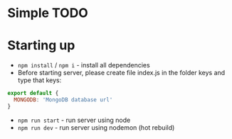 # Simple TODO

# Starting up
- `npm install` / `npm i` - install all dependencies
- Before starting server, please create file index.js in the folder keys and type that keys:<br>
```js
export default {
  MONGODB: 'MongoDB database url'
}
```

- `npm run start` - run server using node
- `npm run dev` - run server using nodemon (hot rebuild)
